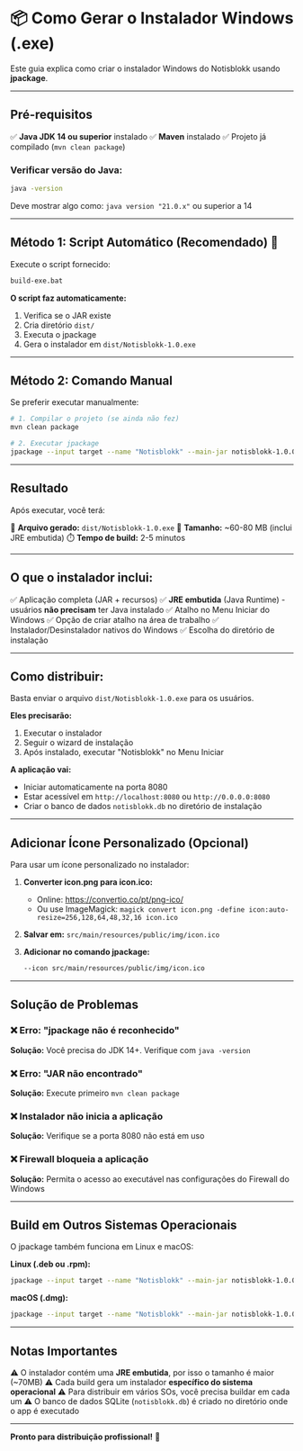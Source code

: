 # 📦 Como Gerar o Instalador Windows (.exe)

Este guia explica como criar o instalador Windows do Notisblokk usando **jpackage**.

---

## Pré-requisitos

✅ **Java JDK 14 ou superior** instalado
✅ **Maven** instalado
✅ Projeto já compilado (`mvn clean package`)

### Verificar versão do Java:
```bash
java -version
```
Deve mostrar algo como: `java version "21.0.x"` ou superior a 14

---

## Método 1: Script Automático (Recomendado) 🚀

Execute o script fornecido:

```bash
build-exe.bat
```

**O script faz automaticamente:**
1. Verifica se o JAR existe
2. Cria diretório `dist/`
3. Executa o jpackage
4. Gera o instalador em `dist/Notisblokk-1.0.exe`

---

## Método 2: Comando Manual

Se preferir executar manualmente:

```bash
# 1. Compilar o projeto (se ainda não fez)
mvn clean package

# 2. Executar jpackage
jpackage --input target --name "Notisblokk" --main-jar notisblokk-1.0.0.jar --main-class com.notisblokk.Main --type exe --dest dist --app-version 1.0 --description "Notisblokk - Sistema de Gerenciamento" --vendor "Notisblokk Team" --win-console --win-shortcut --win-menu --win-dir-chooser
```

---

## Resultado

Após executar, você terá:

📁 **Arquivo gerado:** `dist/Notisblokk-1.0.exe`
📏 **Tamanho:** ~60-80 MB (inclui JRE embutida)
⏱️ **Tempo de build:** 2-5 minutos

---

## O que o instalador inclui:

✅ Aplicação completa (JAR + recursos)
✅ **JRE embutida** (Java Runtime) - usuários **não precisam** ter Java instalado
✅ Atalho no Menu Iniciar do Windows
✅ Opção de criar atalho na área de trabalho
✅ Instalador/Desinstalador nativos do Windows
✅ Escolha do diretório de instalação

---

## Como distribuir:

Basta enviar o arquivo `dist/Notisblokk-1.0.exe` para os usuários.

**Eles precisarão:**
1. Executar o instalador
2. Seguir o wizard de instalação
3. Após instalado, executar "Notisblokk" no Menu Iniciar

**A aplicação vai:**
- Iniciar automaticamente na porta 8080
- Estar acessível em `http://localhost:8080` ou `http://0.0.0.0:8080`
- Criar o banco de dados `notisblokk.db` no diretório de instalação

---

## Adicionar Ícone Personalizado (Opcional)

Para usar um ícone personalizado no instalador:

1. **Converter icon.png para icon.ico:**
   - Online: https://convertio.co/pt/png-ico/
   - Ou use ImageMagick: `magick convert icon.png -define icon:auto-resize=256,128,64,48,32,16 icon.ico`

2. **Salvar em:** `src/main/resources/public/img/icon.ico`

3. **Adicionar no comando jpackage:**
   ```bash
   --icon src/main/resources/public/img/icon.ico
   ```

---

## Solução de Problemas

### ❌ Erro: "jpackage não é reconhecido"
**Solução:** Você precisa do JDK 14+. Verifique com `java -version`

### ❌ Erro: "JAR não encontrado"
**Solução:** Execute primeiro `mvn clean package`

### ❌ Instalador não inicia a aplicação
**Solução:** Verifique se a porta 8080 não está em uso

### ❌ Firewall bloqueia a aplicação
**Solução:** Permita o acesso ao executável nas configurações do Firewall do Windows

---

## Build em Outros Sistemas Operacionais

O jpackage também funciona em Linux e macOS:

**Linux (.deb ou .rpm):**
```bash
jpackage --input target --name "Notisblokk" --main-jar notisblokk-1.0.0.jar --main-class com.notisblokk.Main --type deb --dest dist
```

**macOS (.dmg):**
```bash
jpackage --input target --name "Notisblokk" --main-jar notisblokk-1.0.0.jar --main-class com.notisblokk.Main --type dmg --dest dist
```

---

## Notas Importantes

⚠️ O instalador contém uma **JRE embutida**, por isso o tamanho é maior (~70MB)
⚠️ Cada build gera um instalador **específico do sistema operacional**
⚠️ Para distribuir em vários SOs, você precisa buildar em cada um
⚠️ O banco de dados SQLite (`notisblokk.db`) é criado no diretório onde o app é executado

---

**Pronto para distribuição profissional!** 🎉
